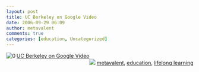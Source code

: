 ```yaml
---
layout: post
title: UC Berkeley on Google Video
date: 2006-09-29 06:09
author: metavalent
comments: true
categories: [education, Uncategorized]
---
```

<!--Lead Photo --><a href="http://video.google.com/ucberkeley.html"><img border="0" align="left" alt="0" src="http://video.google.com/ucb/gv_berkeley-logo.jpg" /></a><!-- Commentary --><a href="http://video.google.com/ucberkeley.html">UC Berkeley on Google Video</a>
<div align="right"><img border="0" src="http://metavalent.info/images/technorati.bug.10x10.jpg" /> <a rel="tag" href="http://technorati.com/tag/metavalent">metavalent</a>, <a rel="tag" href="http://technorati.com/tag/education">education</a>,  <a rel="tag" href="http://technorati.com/tag/lifelong+learning">lifelong learning</a></div>
<!-- //End Tags -->
